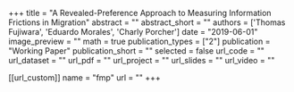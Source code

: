 
+++
title = "A Revealed-Preference Approach to Measuring Information Frictions in Migration"
abstract = ""
abstract_short = ""
authors = ['Thomas Fujiwara', 'Eduardo Morales', 'Charly Porcher']
date = "2019-06-01"
image_preview = ""
math = true
publication_types = ["2"]
publication = "Working Paper"
publication_short = ""
selected = false
url_code = ""
url_dataset = ""
url_pdf = ""
url_project = ""
url_slides = ""
url_video = ""

[[url_custom]]
name = "fmp"
url = ""
+++
